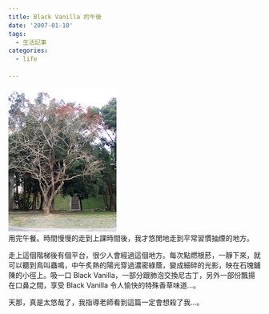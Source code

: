 ```yaml
---
title: Black Vanilla 的午後
date: '2007-01-10'
tags:
  - 生活記事
categories:
  - life

---
```

![](images/0.jpg)  
用完午餐。時間慢慢的走到上課時間後，我才悠閒地走到平常習慣抽煙的地方。  
  
走上這個階梯後有個平台，很少人會經過這個地方。每次點燃根菸，一靜下來，就可以聽到鳥叫蟲鳴，中午炙熱的陽光穿過濃密綠蔭，變成細碎的光影，映在石塊鋪陳的小徑上。吸一口 Black Vanilla，一部分跟肺泡交換尼古丁，另外一部份飄揚在口鼻之間，享受 Black Vanilla 令人愉快的特殊香草味道…。  
  
天那，真是太悠哉了，我指導老師看到這篇一定會想殺了我…。